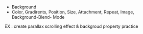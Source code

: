 - Background
- Color, Gradirents, Position, Size, Attachment, Repeat, Image, Background-Blend- Mode


EX : create parallax scrolling effect & backgroud property practice 